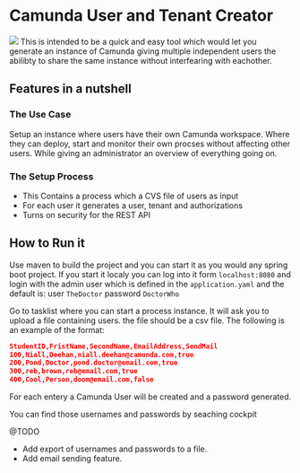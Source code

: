 # Camunda User and Tenant Creator

![](https://img.shields.io/badge/Educational%20Tooling-Project%20for%20getting%20started%20with%20Camunda%20for%20educators-%239F2B68)
This is intended to be a quick and easy tool which would let you generate an instance of Camunda giving multiple independent users the abilibty to share the same instance without interfearing with eachother. 

## Features in a nutshell

### The Use Case
Setup an instance where users have their own Camunda workspace. Where they can deploy, start and monitor their own procses without affecting other users. While giving an administrator an overview of everything going on.

### The Setup Process
- This Contains a process which a CVS file of users as input
- For each user it generates a user, tenant and authorizations
- Turns on security for the REST API

## How to Run it
Use maven to build the project and you can start it as you would any spring boot project. If you start it localy you can log into it form ``localhost:8080`` and login with the admin user which is defined in the `application.yaml` and the default is:
user ``TheDoctor``
password ``DoctorWho``

Go to tasklist where you can start a process instance. It will ask you to upload a file containing users. the file should be a csv file. The following is an example of the format:

```json
StudentID,FristName,SecondName,EmailAddress,SendMail
100,Niall,Deehan,niall.deehan@camunda.com,true
200,Pond,Doctor,pond.doctor@email.com,true
300,reb,brown,reb@email.com,true
400,Cool,Person,doom@email.com,false
```

For each entery a Camunda User will be created and a password generated. 

You can find those usernames and passwords by seaching cockpit

@TODO

* Add export of usernames and passwords to a file.
* Add email sending feature.
